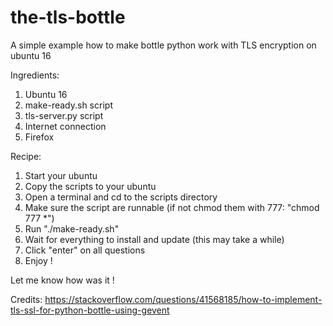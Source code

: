 # the-tls-bottle
A simple example how to make bottle python work with TLS encryption on ubuntu 16

Ingredients:
1. Ubuntu 16
2. make-ready.sh script
3. tls-server.py script
4. Internet connection
5. Firefox

Recipe:
1. Start your ubuntu
2. Copy the scripts to your ubuntu
3. Open a terminal and cd to the scripts directory
4. Make sure the script are runnable (if not chmod them with 777: "chmod 777 *")
5. Run "./make-ready.sh"
6. Wait for everything to install and update (this may take a while)
7. Click "enter" on all questions
8. Enjoy !


Let me know how was it !

Credits:
https://stackoverflow.com/questions/41568185/how-to-implement-tls-ssl-for-python-bottle-using-gevent
